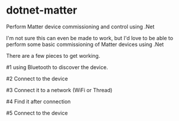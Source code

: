 # dotnet-matter
Perform Matter device commissioning and control using .Net

I'm not sure this can even be made to work, but I'd love to be able to perform some basic commissioning of Matter devices using .Net

There are a few pieces to get working.

#1 using Bluetooth to discover the device.

#2 Connect to the device

#3 Connect it to a network (WiFi or Thread)

#4 Find it after connection

#5 Connect to the device


